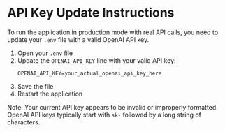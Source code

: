 # API Key Update Instructions

To run the application in production mode with real API calls, you need to update your `.env` file with a valid OpenAI API key.

1. Open your `.env` file
2. Update the `OPENAI_API_KEY` line with your valid API key:
   ```
   OPENAI_API_KEY=your_actual_openai_api_key_here
   ```
3. Save the file
4. Restart the application

Note: Your current API key appears to be invalid or improperly formatted. OpenAI API keys typically start with `sk-` followed by a long string of characters.
